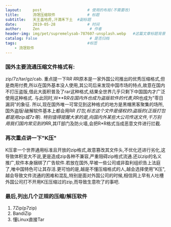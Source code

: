 ```yaml
---
layout:     post                    # 使用的布局(不需要改)
title:      流氓压缩软件              # 标题
subtitle:   天王盖地虎,汗滴禾下土  #副标题
date:       2019-05-28              # 时间
author:     Zen                      # 作者
header-img: img/pet/supremelysab-787607-unsplash.webp   #这篇文章标题背景图片
catalog: False                       # 是否归档
tags:                               #标签
    - 流氓软件
---
```

### 国外主要流通压缩文件格式有:
zip/7z/tar/gz/cab.
重点提一下R*R
R*R原本是一家外国公司推出的优秀压缩格式,但是商用付费,所以在国外基本没人使用,其公司后来发现中国市场的特点,故意在国内不打压盗版,借此大面积普及了rar这种格式,结果全世界几乎只剩下中国国内才广泛使用这种格式.
与此同时,W**R*R在国内外也成为盗版软件的代表,R*R也成为"零日漏洞"的象征.
所以,现在国外唯一可常见到这种格式的地方是黑帽黑客聚集的场所,国外盗版\破解软件基本上都会用R*R
打包,标志这个文件是侵权的\盗版的(正版打包都是用zip或7z等).
特别值得提醒大家的是,向国内外某些大公司传送文件,千万别用我们国内常见到的R*R,其IT部门及防火墙,会把R*R格式当成恶意文件进行拦截.
### 再次重点讲一下"K压"

K压拿一个世界通用标准且开放的zip格式,故意篡改其文件头,不优化还进行劣化,这导致体积变大不说,更是造成zip各种不兼容,严重阻碍zip格式流通.还以zip的名义推广,软件本身捆绑了广告软件.若放在国外,早被一些公司或非盈利组织告上法庭了,唯中国特色可让其存活.更可怕的是,越是不懂压缩格式的人,越会选择使用"K压",越会导致文件流通的困难和混乱,特别是面对外国公司的时候,相信网上早有人吐槽外国公司打不开用K压压缩过的zip,而导致生意吹了的事吧.
### 最后,列出几个正规的压缩/解压软件
1. 7Zip(p7zip)
2. BandiZip
3. 懂Linux直接Tar
